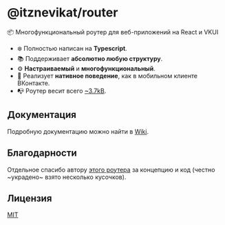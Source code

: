 # @itznevikat/router
📦 Многофункциональный роутер для веб-приложений на React и VKUI

- ❄️ Полностью написан на **Typescript**.
- 📚 Поддерживает **абсолютно любую структуру**.
- ⚙️ **Настраиваемый** и **многофункциональный**.
- 📍 Реализует **нативное поведение**, как в мобильном клиенте ВКонтакте.
- 📭 Роутер весит всего [~3.7kB](https://bundlephobia.com/package/@itznevikat/router@0.1.0-beta12).

## Документация
Подробную документацию можно найти в [Wiki](https://github.com/ItzNeviKat/router/wiki/1.-%D0%91%D1%8B%D1%81%D1%82%D1%80%D1%8B%D0%B9-%D1%81%D1%82%D0%B0%D1%80%D1%82).

## Благодарности
Отдельное спасибо автору [этого роутера](https://github.com/land47/router) за концепцию и код (честно ~украдено~ взято несколько кусочков).

## Лицензия
[MIT](LICENSE)
